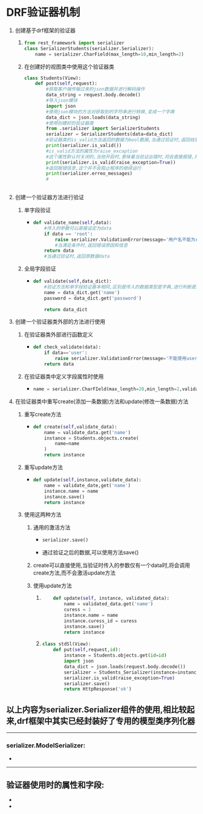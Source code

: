 # DRF验证器机制

1. 创建基于drf框架的验证器

   1. ```python
      from rest_framework import serializer
      class SerializerStudents(serializer.Serializer):
          name = serializer.CharField(max_length=10,min_length=2)
      ```

   2. 在创建好的视图类中使用这个验证器类

      ```python
      class Students(View):
          def post(self,request):
              #获取客户端传输过来的json数据并进行解码操作
              data_string = request.body.decode()
              #导入json模块
              import json
              #使用json模块的方法对获取到的字符串进行转换,变成一个字典
              data_dict = json.loads(data_string)
              #使用创建好的验证器类
              from .serializer import SerializerStudents
              serializer = SerializerStudents(data=data_dict)
              #验证器类的is_valid方法返回的数据为bool数据,当通过验证时,返回结果为true,否则返回false
              print(serializer.is_valid())
              #is_valid方法的属性为raise_excaption
              #这个属性默认时关闭的,当他开启时,意味着当验证出错时,将会直接报错,并直接停止代码的继续运行,
              print(serializer.is_valid(raise_exception=True))
              #返回报错信息,这个并不会阻止程序的继续运行
              print(serializer.erreo_messages)
              #
              
      ```

2. 创建一个验证器方法进行验证

   1. 单字段验证

      - ```python
        def validate_name(self,data):
            #传入的参数可以直接设定为data
            if data == 'root':
                raise serializer.ValidationError(message='用户名不能为root')
                #当满足条件时,返回错误原因和信息
            return data
        	#当通过验证时,返回原数据data
        ```

   2. 全局字段验证

      - ```python
        def validate(self,data_dict):
            #验证方法和单字段验证基本相同,区别是传入的数据类型是字典,进行判断是只需要从字典中取出对应的值即可进行判断,要注意的是,最终依然要将这个数据返回回去
            name = data_dict.get('name')
            password = data_dict.get('password')
            
            return data_dict
        ```

3. 创建一个验证器类外部的方法进行使用

   1. 在验证器类外部进行函数定义

      - ```python
        def check_validate(data):
            if data=='user':
                raise serializer.ValidationError(message='不能使用user作为用户名')
            return data
        ```

   2. 在验证器类中定义字段属性时使用

      - ```python
        name = serializer.CharFIeld(max_length=20,min_length=2,validates=[check_validate])
        ```

4. 在验证器类中重写create(添加一条数据)方法和update(修改一条数据)方法

   1. 重写create方法

      - ```python
        def create(self,validate_data):
            name = validate_data.get('name')
            instance = Students.objects.create(
            	name=name
            )
            return instance
        ```

   2. 重写update方法

      - ```python
        def update(self,instance,validate_data):
            name = validate_date,get('name')
            instance.name = name
            instance.save()
            return instance
        ```

   3. 使用这两种方法

      1. 通用的激活方法

         - ```python
           serializer.save()
           ```

         - 通过验证之后的数据,可以使用方法save()

      2. create可以直接使用,当验证时传入的参数仅有一个data时,将会调用create方法,而不会激活update方法

      3. 使用update方法

         1. ```python
                def update(self, instance, validated_data):
                    name = validated_data.get('name')
                    curess = 1
                    instance.name = name
                    instance.curess_id = curess
                    instance.save()
                    return instance
            ```

         2. ```python
            class stdSl(View):
                def put(self,request,id):
                    instance = Students.objects.get(id=id)
                    import json
                    data_dict = json.loads(request.body.decode())
                    serializer = Students_Serializer(instance=instance,data=data_dict)
                    serializer.is_valid(raise_exception=True)
                    serializer.save()
                    return HttpResponse('ok')
            ```

            

## 以上内容为serializer.Serializer组件的使用,相比较起来,drf框架中其实已经封装好了专用的模型类序列化器

------

### serializer.ModelSerializer:

- 







------

## 验证器使用时的属性和字段:

- 
- 

